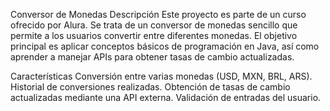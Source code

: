 Conversor de Monedas
Descripción
Este proyecto es parte de un curso ofrecido por Alura. Se trata de un conversor de monedas sencillo que permite a los usuarios convertir entre diferentes monedas. El objetivo principal es aplicar conceptos básicos de programación en Java, así como aprender a manejar APIs para obtener tasas de cambio actualizadas.

Características
Conversión entre varias monedas (USD, MXN, BRL, ARS).
Historial de conversiones realizadas.
Obtención de tasas de cambio actualizadas mediante una API externa.
Validación de entradas del usuario.
